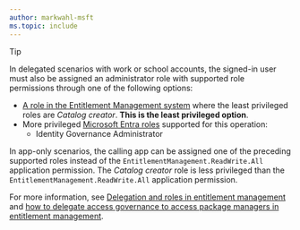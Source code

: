 ```yaml
---
author: markwahl-msft
ms.topic: include
---
```


<!-- Applies to:
- accessPackageCatalog
-->

> [!TIP]
> In delegated scenarios with work or school accounts, the signed-in user must also be assigned an administrator role with supported role permissions through one of the following options:
> 
> - [A role in the Entitlement Management system](/entra/id-governance/entitlement-management-delegate) where the least privileged roles are *Catalog creator*. **This is the least privileged option**.
> - More privileged [Microsoft Entra roles](/entra/identity/role-based-access-control/permissions-reference?toc=%2Fgraph%2Ftoc.json) supported for this operation:
>     - Identity Governance Administrator
> 
> In app-only scenarios, the calling app can be assigned one of the preceding supported roles instead of the `EntitlementManagement.ReadWrite.All` application permission. The *Catalog creator* role is less privileged than the `EntitlementManagement.ReadWrite.All` application permission.
> 
> For more information, see [Delegation and roles in entitlement management](/entra/id-governance/entitlement-management-delegate) and [how to delegate access governance to access package managers in entitlement management](/entra/id-governance/entitlement-management-delegate-managers).
